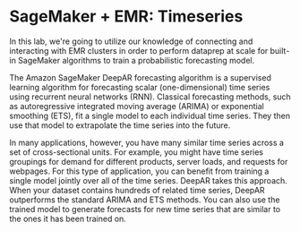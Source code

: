# SageMaker + EMR: Timeseries

In this lab, we're going to utilize our knowledge of connecting and interacting with EMR clusters in order to perform
dataprep at scale for built-in SageMaker algorithms to train a probabilistic forecasting model.

The Amazon SageMaker DeepAR forecasting algorithm is a supervised learning algorithm for forecasting scalar
(one-dimensional) time series using recurrent neural networks (RNN). Classical forecasting methods, such as
autoregressive integrated moving average (ARIMA) or exponential smoothing (ETS), fit a single model to each
individual time series. They then use that model to extrapolate the time series into the future.

In many applications, however, you have many similar time series across a set of cross-sectional units. For example,
you might have time series groupings for demand for different products, server loads, and requests for webpages.
For this type of application, you can benefit from training a single model jointly over all of the time series. DeepAR
takes this approach. When your dataset contains hundreds of related time series, DeepAR outperforms the standard ARIMA
and ETS methods. You can also use the trained model to generate forecasts for new time series that are similar to the
ones it has been trained on.
